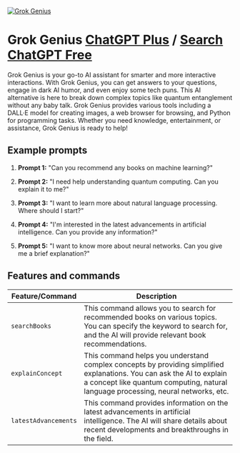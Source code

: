 
[![Grok Genius](https://files.oaiusercontent.com/file-ilvQqUJSkaRGzON7U3de7vqA?se=2123-10-13T23%3A05%3A00Z&sp=r&sv=2021-08-06&sr=b&rscc=max-age%3D31536000%2C%20immutable&rscd=attachment%3B%20filename%3D661d8cbf-565f-41da-9583-1a4d8d71cbc8.png&sig=4UXgB7%2BcO17RFNwk1tvWctphGBLX6M/rZ0rzjy4BAnQ%3D)](https://chat.openai.com/g/g-3D497JVJg-grok-genius)

# Grok Genius [ChatGPT Plus](https://chat.openai.com/g/g-3D497JVJg-grok-genius) / [Search ChatGPT Free](https://gptcall.net/index.html#/?search=Grok%20Genius)

Grok Genius is your go-to AI assistant for smarter and more interactive interactions. With Grok Genius, you can get answers to your questions, engage in dark AI humor, and even enjoy some tech puns. This AI alternative is here to break down complex topics like quantum entanglement without any baby talk. Grok Genius provides various tools including a DALL·E model for creating images, a web browser for browsing, and Python for programming tasks. Whether you need knowledge, entertainment, or assistance, Grok Genius is ready to help!

## Example prompts

1. **Prompt 1:** "Can you recommend any books on machine learning?"

2. **Prompt 2:** "I need help understanding quantum computing. Can you explain it to me?"

3. **Prompt 3:** "I want to learn more about natural language processing. Where should I start?"

4. **Prompt 4:** "I'm interested in the latest advancements in artificial intelligence. Can you provide any information?"

5. **Prompt 5:** "I want to know more about neural networks. Can you give me a brief explanation?"

## Features and commands

| Feature/Command | Description |
| --- | --- |
| `searchBooks` | This command allows you to search for recommended books on various topics. You can specify the keyword to search for, and the AI will provide relevant book recommendations. |
| `explainConcept` | This command helps you understand complex concepts by providing simplified explanations. You can ask the AI to explain a concept like quantum computing, natural language processing, neural networks, etc. |
| `latestAdvancements` | This command provides information on the latest advancements in artificial intelligence. The AI will share details about recent developments and breakthroughs in the field. |


